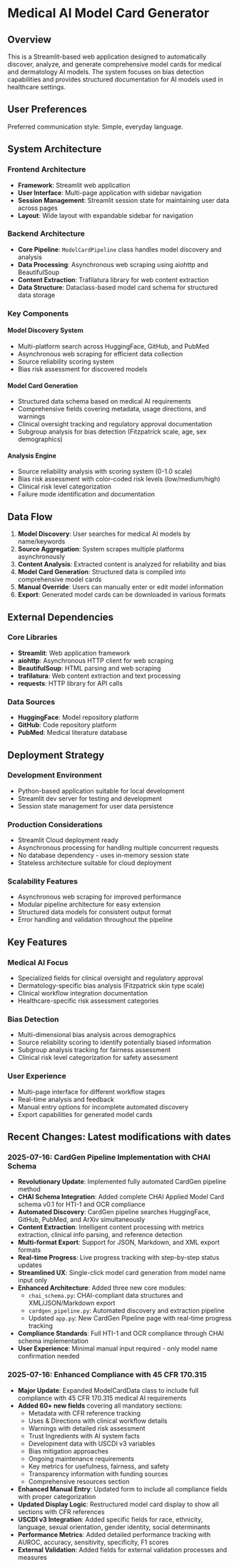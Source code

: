 # Medical AI Model Card Generator

## Overview

This is a Streamlit-based web application designed to automatically discover, analyze, and generate comprehensive model cards for medical and dermatology AI models. The system focuses on bias detection capabilities and provides structured documentation for AI models used in healthcare settings.

## User Preferences

Preferred communication style: Simple, everyday language.

## System Architecture

### Frontend Architecture
- **Framework**: Streamlit web application
- **User Interface**: Multi-page application with sidebar navigation
- **Session Management**: Streamlit session state for maintaining user data across pages
- **Layout**: Wide layout with expandable sidebar for navigation

### Backend Architecture
- **Core Pipeline**: `ModelCardPipeline` class handles model discovery and analysis
- **Data Processing**: Asynchronous web scraping using aiohttp and BeautifulSoup
- **Content Extraction**: Trafilatura library for web content extraction
- **Data Structure**: Dataclass-based model card schema for structured data storage

### Key Components

#### Model Discovery System
- Multi-platform search across HuggingFace, GitHub, and PubMed
- Asynchronous web scraping for efficient data collection
- Source reliability scoring system
- Bias risk assessment for discovered models

#### Model Card Generation
- Structured data schema based on medical AI requirements
- Comprehensive fields covering metadata, usage directions, and warnings
- Clinical oversight tracking and regulatory approval documentation
- Subgroup analysis for bias detection (Fitzpatrick scale, age, sex demographics)

#### Analysis Engine
- Source reliability analysis with scoring system (0-1.0 scale)
- Bias risk assessment with color-coded risk levels (low/medium/high)
- Clinical risk level categorization
- Failure mode identification and documentation

## Data Flow

1. **Model Discovery**: User searches for medical AI models by name/keywords
2. **Source Aggregation**: System scrapes multiple platforms asynchronously
3. **Content Analysis**: Extracted content is analyzed for reliability and bias
4. **Model Card Generation**: Structured data is compiled into comprehensive model cards
5. **Manual Override**: Users can manually enter or edit model information
6. **Export**: Generated model cards can be downloaded in various formats

## External Dependencies

### Core Libraries
- **Streamlit**: Web application framework
- **aiohttp**: Asynchronous HTTP client for web scraping
- **BeautifulSoup**: HTML parsing and web scraping
- **trafilatura**: Web content extraction and text processing
- **requests**: HTTP library for API calls

### Data Sources
- **HuggingFace**: Model repository platform
- **GitHub**: Code repository platform
- **PubMed**: Medical literature database

## Deployment Strategy

### Development Environment
- Python-based application suitable for local development
- Streamlit dev server for testing and development
- Session state management for user data persistence

### Production Considerations
- Streamlit Cloud deployment ready
- Asynchronous processing for handling multiple concurrent requests
- No database dependency - uses in-memory session state
- Stateless architecture suitable for cloud deployment

### Scalability Features
- Asynchronous web scraping for improved performance
- Modular pipeline architecture for easy extension
- Structured data models for consistent output format
- Error handling and validation throughout the pipeline

## Key Features

### Medical AI Focus
- Specialized fields for clinical oversight and regulatory approval
- Dermatology-specific bias analysis (Fitzpatrick skin type scale)
- Clinical workflow integration documentation
- Healthcare-specific risk assessment categories

### Bias Detection
- Multi-dimensional bias analysis across demographics
- Source reliability scoring to identify potentially biased information
- Subgroup analysis tracking for fairness assessment
- Clinical risk level categorization for safety assessment

### User Experience
- Multi-page interface for different workflow stages
- Real-time analysis and feedback
- Manual entry options for incomplete automated discovery
- Export capabilities for generated model cards

## Recent Changes: Latest modifications with dates

### 2025-07-16: CardGen Pipeline Implementation with CHAI Schema
- **Revolutionary Update**: Implemented fully automated CardGen pipeline method
- **CHAI Schema Integration**: Added complete CHAI Applied Model Card schema v0.1 for HTI-1 and OCR compliance
- **Automated Discovery**: CardGen pipeline searches HuggingFace, GitHub, PubMed, and ArXiv simultaneously
- **Content Extraction**: Intelligent content processing with metrics extraction, clinical info parsing, and reference detection
- **Multi-format Export**: Support for JSON, Markdown, and XML export formats
- **Real-time Progress**: Live progress tracking with step-by-step status updates
- **Streamlined UX**: Single-click model card generation from model name input only
- **Enhanced Architecture**: Added three new core modules:
  - `chai_schema.py`: CHAI-compliant data structures and XML/JSON/Markdown export
  - `cardgen_pipeline.py`: Automated discovery and extraction pipeline
  - Updated `app.py`: New CardGen Pipeline page with real-time progress tracking
- **Compliance Standards**: Full HTI-1 and OCR compliance through CHAI schema implementation
- **User Experience**: Minimal manual input required - only model name confirmation needed

### 2025-07-16: Enhanced Compliance with 45 CFR 170.315
- **Major Update**: Expanded ModelCardData class to include full compliance with 45 CFR 170.315 medical AI requirements
- **Added 60+ new fields** covering all mandatory sections:
  - Metadata with CFR reference tracking
  - Uses & Directions with clinical workflow details
  - Warnings with detailed risk assessment
  - Trust Ingredients with AI system facts
  - Development data with USCDI v3 variables
  - Bias mitigation approaches
  - Ongoing maintenance requirements
  - Key metrics for usefulness, fairness, and safety
  - Transparency information with funding sources
  - Comprehensive resources section
- **Enhanced Manual Entry**: Updated form to include all compliance fields with proper categorization
- **Updated Display Logic**: Restructured model card display to show all sections with CFR references
- **USCDI v3 Integration**: Added specific fields for race, ethnicity, language, sexual orientation, gender identity, social determinants
- **Performance Metrics**: Added detailed performance tracking with AUROC, accuracy, sensitivity, specificity, F1 scores
- **External Validation**: Added fields for external validation processes and measures